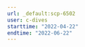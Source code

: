 ```yaml
---
url: _default:scp-6502
user: c-dives
starttime: "2022-04-22"
endtime: "2022-06-22"
---
```

<reserve />